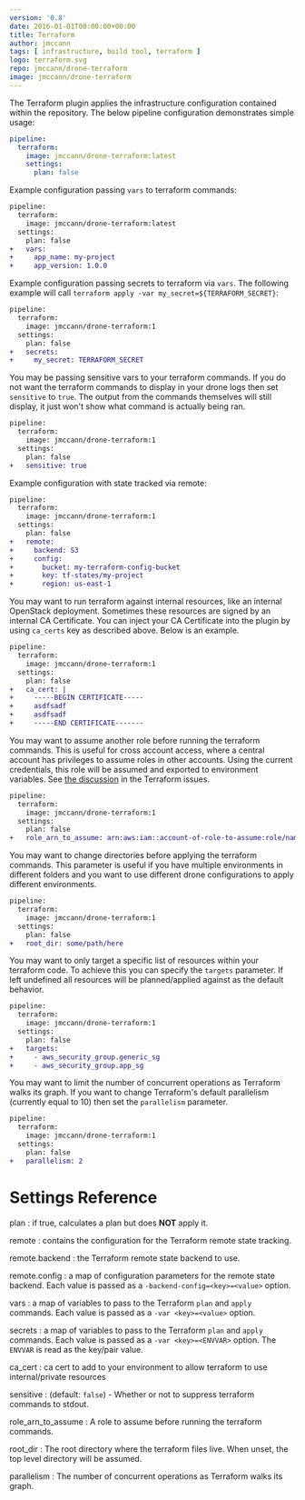 ```yaml
---
version: '0.8'
date: 2016-01-01T00:00:00+00:00
title: Terraform
author: jmccann
tags: [ infrastructure, build tool, terraform ]
logo: terraform.svg
repo: jmccann/drone-terraform
image: jmccann/drone-terraform
---
```


The Terraform plugin applies the infrastructure configuration contained within the repository. The below pipeline configuration demonstrates simple usage:

```yaml
pipeline:
  terraform:
    image: jmccann/drone-terraform:latest
    settings:
      plan: false
```

Example configuration passing `vars` to terraform commands:

```diff
pipeline:
  terraform:
    image: jmccann/drone-terraform:latest
  settings:
    plan: false
+   vars:
+     app_name: my-project
+     app_version: 1.0.0
```

Example configuration passing secrets to terraform via `vars`.  The following
example will call `terraform apply -var my_secret=${TERRAFORM_SECRET}`:

```diff
pipeline:
  terraform:
    image: jmccann/drone-terraform:1
  settings:
    plan: false
+   secrets:
+     my_secret: TERRAFORM_SECRET
```

You may be passing sensitive vars to your terraform commands.  If you do not want
the terraform commands to display in your drone logs then set `sensitive` to `true`.
The output from the commands themselves will still display, it just won't show
what command is actually being ran.

```diff
pipeline:
  terraform:
    image: jmccann/drone-terraform:1
  settings:
    plan: false
+   sensitive: true
```

Example configuration with state tracked via remote:

```diff
pipeline:
  terraform:
    image: jmccann/drone-terraform:1
  settings:
    plan: false
+   remote:
+     backend: S3
+     config:
+       bucket: my-terraform-config-bucket
+       key: tf-states/my-project
+       region: us-east-1
```

You may want to run terraform against internal resources, like an internal
OpenStack deployment.  Sometimes these resources are signed by an internal
CA Certificate.  You can inject your CA Certificate into the plugin by using
`ca_certs` key as described above.  Below is an example.

```diff
pipeline:
  terraform:
    image: jmccann/drone-terraform:1
  settings:
    plan: false
+   ca_cert: |
+     -----BEGIN CERTIFICATE-----
+     asdfsadf
+     asdfsadf
+     -----END CERTIFICATE-------
```

You may want to assume another role before running the terraform commands.
This is useful for cross account access, where a central account has privileges
to assume roles in other accounts. Using the current credentials, this role will
be assumed and exported to environment variables.
See [the discussion](https://github.com/hashicorp/terraform/issues/1275) in the Terraform issues.

```diff
pipeline:
  terraform:
    image: jmccann/drone-terraform:1
  settings:
    plan: false
+   role_arn_to_assume: arn:aws:iam::account-of-role-to-assume:role/name-of-role
```

You may want to change directories before applying the terraform commands.
This parameter is useful if you have multiple environments in different folders
and you want to use different drone configurations to apply different environments.

```diff
pipeline:
  terraform:
    image: jmccann/drone-terraform:1
  settings:
    plan: false
+   root_dir: some/path/here
```

You may want to only target a specific list of resources within your terraform
code. To achieve this you can specify the `targets` parameter. If left undefined
all resources will be planned/applied against as the default behavior.

```diff
pipeline:
  terraform:
    image: jmccann/drone-terraform:1
  settings:
    plan: false
+   targets:
+     - aws_security_group.generic_sg
+     - aws_security_group.app_sg
```

You may want to limit the number of concurrent operations as Terraform walks its graph.
If you want to change Terraform's default parallelism (currently equal to 10) then set the `parallelism` parameter.

```diff
pipeline:
  terraform:
    image: jmccann/drone-terraform:1
  settings:
    plan: false
+   parallelism: 2
```

# Settings Reference

plan
: if true, calculates a plan but does __NOT__ apply it.

remote
: contains the configuration for the Terraform remote state tracking.

remote.backend
: the Terraform remote state backend to use.

remote.config
: a map of configuration parameters for the remote state backend.
Each value is passed as a `-backend-config=<key>=<value>` option.

vars
: a map of variables to pass to the Terraform `plan` and `apply` commands.
Each value is passed as a `-var <key>=<value>` option.

secrets
: a map of variables to pass to the Terraform `plan` and `apply` commands.
Each value is passed as a `-var <key>=<ENVVAR>` option.  The `ENVVAR` is read as the key/pair value.

ca_cert
: ca cert to add to your environment to allow terraform to use internal/private resources

sensitive
: (default: `false`) - Whether or not to suppress terraform commands to stdout.

role_arn_to_assume
: A role to assume before running the terraform commands.

root_dir
: The root directory where the terraform files live. When unset, the top level directory will be assumed.

parallelism
: The number of concurrent operations as Terraform walks its graph.

